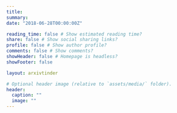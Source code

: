 ```yaml
---
title:
summary:
date: "2018-06-28T00:00:00Z"

reading_time: false # Show estimated reading time?
share: false # Show social sharing links?
profile: false # Show author profile?
comments: false # Show comments?
showHeader: false # Homepage is headless?
showFooter: false

layout: arxivtinder

# Optional header image (relative to `assets/media/` folder).
header:
  caption: ""
  image: ""
---
```

